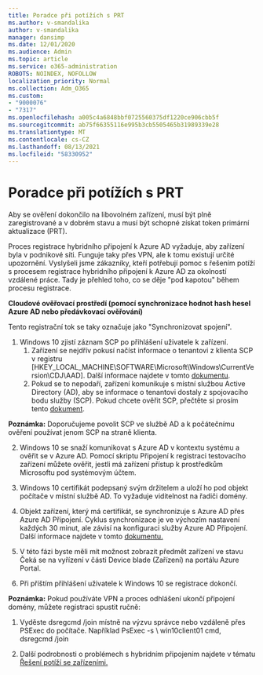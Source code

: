 ```yaml
---
title: Poradce při potížích s PRT
ms.author: v-smandalika
author: v-smandalika
manager: dansimp
ms.date: 12/01/2020
ms.audience: Admin
ms.topic: article
ms.service: o365-administration
ROBOTS: NOINDEX, NOFOLLOW
localization_priority: Normal
ms.collection: Adm_O365
ms.custom:
- "9000076"
- "7317"
ms.openlocfilehash: a005c4a6848bbf0725560375df1220ce906cbb5f
ms.sourcegitcommit: ab75f66355116e995b3cb5505465b31989339e28
ms.translationtype: MT
ms.contentlocale: cs-CZ
ms.lasthandoff: 08/13/2021
ms.locfileid: "58330952"
---
```

# <a name="troubleshoot-prt-issue"></a>Poradce při potížích s PRT

Aby se ověření dokončilo na libovolném zařízení, musí být plně zaregistrované a v dobrém stavu a musí být schopné získat token primární aktualizace (PRT).

Proces registrace hybridního připojení k Azure AD vyžaduje, aby zařízení byla v podnikové síti. Funguje taky přes VPN, ale k tomu existují určité upozornění. Vyslyšeli jsme zákazníky, kteří potřebují pomoc s řešením potíží s procesem registrace hybridního připojení k Azure AD za okolností vzdálené práce. Tady je přehled toho, co se děje "pod kapotou" během procesu registrace.

**Cloudové ověřovací prostředí (pomocí synchronizace hodnot hash hesel Azure AD nebo předávkovací ověřování)**

Tento registrační tok se taky označuje jako "Synchronizovat spojení".

1. Windows 10 zjistí záznam SCP po přihlášení uživatele k zařízení.
    1. Zařízení se nejdřív pokusí načíst informace o tenantovi z klienta SCP v registru [HKEY_LOCAL_MACHINE\SOFTWARE\Microsoft\Windows\CurrentVersion\CDJ\AAD]. Další informace najdete v tomto [dokumentu](https://docs.microsoft.com/azure/active-directory/devices/hybrid-azuread-join-control).
    2. Pokud se to nepodaří, zařízení komunikuje s místní službou Active Directory (AD), aby se informace o tenantovi dostaly z spojovacího bodu služby (SCP). Pokud chcete ověřit SCP, přečtěte si prosím tento [dokument](https://docs.microsoft.com/azure/active-directory/devices/hybrid-azuread-join-manual#configure-a-service-connection-point). 

**Poznámka:** Doporučujeme povolit SCP ve službě AD a k počátečnímu ověření používat jenom SCP na straně klienta.

2. Windows 10 se snaží komunikovat s Azure AD v kontextu systému a ověřit se v Azure AD. Pomocí skriptu Připojení k registraci testovacího zařízení můžete ověřit, jestli má zařízení přístup k prostředkům Microsoftu pod systémovým účtem.

3. Windows 10 certifikát podepsaný svým držitelem a uloží ho pod objekt počítače v místní službě AD. To vyžaduje viditelnost na řadiči domény.

4. Objekt zařízení, který má certifikát, se synchronizuje s Azure AD přes Azure AD Připojení. Cyklus synchronizace je ve výchozím nastavení každých 30 minut, ale závisí na konfiguraci služby Azure AD Připojení. Další informace najdete v tomto [dokumentu.](https://docs.microsoft.com/azure/active-directory/hybrid/how-to-connect-sync-configure-filtering#organizational-unitbased-filtering)

5. V této fázi byste měli mít možnost zobrazit předmět zařízení ve stavu Čeká se na vyřízení v části Device blade (Zařízení) na portálu Azure Portal.

6. Při příštím přihlášení uživatele k Windows 10 se registrace dokončí. 

**Poznámka:** Pokud používáte VPN a proces odhlášení ukončí připojení domény, můžete registraci spustit ručně:
 1. Vyděste dsregcmd /join místně na výzvu správce nebo vzdáleně přes PSExec do počítače. Například PsExec -s \\ win10client01 cmd, dsregcmd /join

 2. Další podrobnosti o problémech s hybridním připojením najdete v tématu [Řešení potíží se zařízeními.](https://techcommunity.microsoft.com/t5/azure-active-directory-identity/azure-ad-mailbag-frequent-questions-about-using-device-based/ba-p/1257344)

